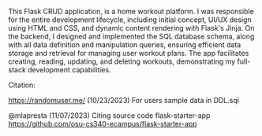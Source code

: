 This Flask CRUD application, is a home workout platform. 
I was responsible for the entire development lifecycle, including initial concept, UI/UX design using HTML and CSS, and dynamic content rendering with Flask's Jinja. 
On the backend, I designed and implemented the SQL database schema, along with all data definition and manipulation queries, ensuring efficient data storage and retrieval for managing user workout plans. The app facilitates creating, reading, updating, and deleting workouts, demonstrating my full-stack development capabilities.

Citation:

https://randomuser.me/ (10/23/2023) For users sample data in DDL.sql

@mlapresta (11/07/2023) Citing source code flask-starter-app https://github.com/osu-cs340-ecampus/flask-starter-app
